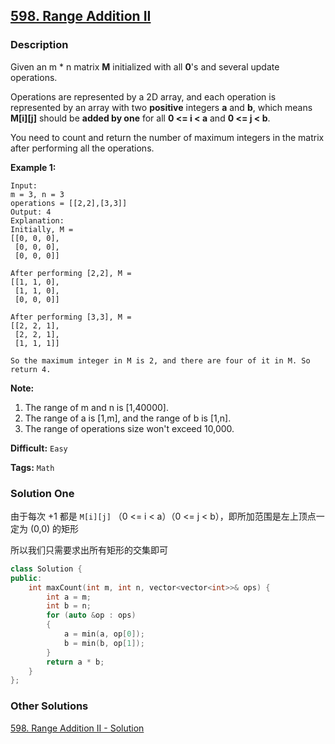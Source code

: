 ## [598. Range Addition II](https://leetcode.com/problems/range-addition-ii/description/)

### Description

Given an m \* n matrix **M** initialized with all **0**'s and several update operations.

Operations are represented by a 2D array, and each operation is represented by an array with two **positive** integers **a** and **b**, which means **M\[i][j]** should be **added by one** for all **0 <= i < a** and **0 <= j < b**.

You need to count and return the number of maximum integers in the matrix after performing all the operations.

**Example 1:**

```
Input:
m = 3, n = 3
operations = [[2,2],[3,3]]
Output: 4
Explanation:
Initially, M =
[[0, 0, 0],
 [0, 0, 0],
 [0, 0, 0]]

After performing [2,2], M =
[[1, 1, 0],
 [1, 1, 0],
 [0, 0, 0]]

After performing [3,3], M =
[[2, 2, 1],
 [2, 2, 1],
 [1, 1, 1]]

So the maximum integer in M is 2, and there are four of it in M. So return 4.
```

**Note:**

1. The range of m and n is [1,40000].
2. The range of a is [1,m], and the range of b is [1,n].
3. The range of operations size won't exceed 10,000.

**Difficult:** `Easy`

**Tags:** `Math`

### Solution One

由于每次 +1 都是 `M[i][j]` （0 <= i < a）（0 <= j < b），即所加范围是左上顶点一定为 (0,0) 的矩形

所以我们只需要求出所有矩形的交集即可

```c++
class Solution {
public:
    int maxCount(int m, int n, vector<vector<int>>& ops) {
        int a = m;
        int b = n;
        for (auto &op : ops)
        {
            a = min(a, op[0]);
            b = min(b, op[1]);
        }
        return a * b;
    }
};
```

### Other Solutions

[598. Range Addition II - Solution](https://leetcode.com/problems/range-addition-ii/solution/)

